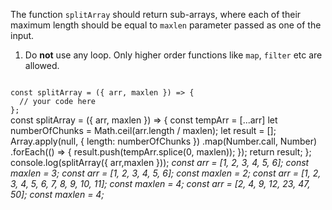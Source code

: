 The function `splitArray` should return sub-arrays, where each of their maximum length should be equal to `maxlen` parameter passed as one of the input.

1. Do **not** use any loop. Only higher order functions like `map`, `filter` etc are allowed.

<codeblock language="javascript" type="exercise" testMode="multipleInput">
<code>
const splitArray = ({ arr, maxlen }) => {
  // your code here
};
</code>

<solution>
const splitArray = ({ arr, maxlen }) => {
  const tempArr = [...arr]
  let numberOfChunks = Math.ceil(arr.length / maxlen);
  let result = [];
  Array.apply(null, { length: numberOfChunks })
    .map(Number.call, Number)
    .forEach(() => {
      result.push(tempArr.splice(0, maxlen));
    });
  return result;
};
</solution>

<testcases>
<caller>
console.log(splitArray({ arr,maxlen }));
</caller>
<testcase>
<i>
const arr = [1, 2, 3, 4, 5, 6];
const maxlen = 3;
</i>
</testcase>
<testcase>
<i>
const arr = [1, 2, 3, 4, 5, 6];
const maxlen = 2;
</i>
</testcase>
<testcase>
<i>
const arr = [1, 2, 3, 4, 5, 6, 7, 8, 9, 10, 11];
const maxlen = 4;
</i>
</testcase>
<testcase>
<i>
const arr = [2, 4, 9, 12, 23, 47, 50];
const maxlen = 4;
</i>
</testcase>
</testcases>
</codeblock>
